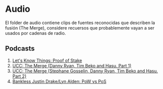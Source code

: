 # Audio

El folder de audio contiene clips de fuentes reconocidas que describen la fusión (The Merge), considere recuersos que probablemente vayan a ser usados por cadenas de radio.

## Podcasts

1. [Let's Know Things: Proof of Stake](https://overcast.fm/+mYMslaPUY)
1. [UCC: The Merge (Danny Ryan, Tim Beko and Hasu. Part 1)](https://anchor.fm/uncommoncore/episodes/The-Merge-Part-1---with-Danny-Ryan--Tim-Beiko--and-Hasu-e1iek4n)
1. [UCC: The Merge (Stephane Gosselin, Danny Ryan, Tim Beko and Hasu. Part 2)](https://anchor.fm/uncommoncore/episodes/The-Merge-Part-2---with-Stephane-Gosselin--Danny-Ryan--Tim-Beiko--and-Hasu-e1j1r3o)
1. [Bankless Justin Drake/Lyn Alden: PoW vs PoS](https://podbay.fm/p/bankless/e/1648452600)

